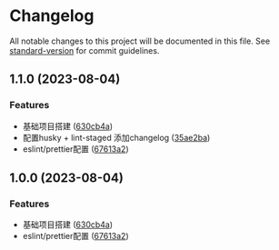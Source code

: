 # Changelog

All notable changes to this project will be documented in this file. See [standard-version](https://github.com/conventional-changelog/standard-version) for commit guidelines.

## 1.1.0 (2023-08-04)


### Features

* 基础项目搭建 ([630cb4a](https://github.com/shhrain/toyweb/commit/630cb4a7a7813059f9fac313eea276ee92a128c1))
* 配置husky + lint-staged 添加changelog ([35ae2ba](https://github.com/shhrain/toyweb/commit/35ae2baf0655f356a5b85845170bd6c155764adf))
* eslint/prettier配置 ([67613a2](https://github.com/shhrain/toyweb/commit/67613a28baa11d1dcc50699166a1dcfe6ea5465a))

## 1.0.0 (2023-08-04)


### Features

* 基础项目搭建 ([630cb4a](https://github.com/shhrain/toyweb/commit/630cb4a7a7813059f9fac313eea276ee92a128c1))
* eslint/prettier配置 ([67613a2](https://github.com/shhrain/toyweb/commit/67613a28baa11d1dcc50699166a1dcfe6ea5465a))
